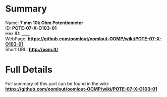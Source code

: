 
Summary
=================
  
Name: __7 mm 10k Ohm Potentiometer__    
ID: __POTE-07-X-O103-01__   
Hex ID: ____   
WebPage: __https://github.com/oomlout/oomlout-OOMP/wiki/POTE-07-X-O103-01__   
Short URL: __http://oom.lt/__   

Full Details
==========================
Full summary of this part can be found in the wiki:   
__https://github.com/oomlout/oomlout-OOMP/wiki/POTE-07-X-O103-01__    

